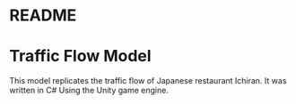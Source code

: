 # README

# Traffic Flow Model
This model replicates the traffic flow of Japanese restaurant Ichiran.  It was written in C# Using the Unity game engine.
